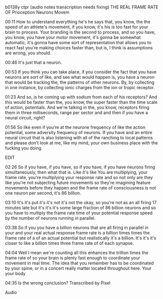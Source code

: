b0138y ctpr
(audio notes transcription needs fixing)
THE REAL FRAME RATE OF Prioception Neurons Movem

00:11
How to understand everything he's he says that, you know, the the speed of an athlete's movement, if you know, it's his is too fast for your brain to process. Your branding is the second to process, and so you have, you know, you have your motor movement, it's gonna be somewhat automatic, it's gonna have some sort of representation that allows you to react fast you're making choices faster than, but is, I think is assumptions are wrong, you should.

00:46
It's just that a neuron.

00:53
If you think you can take place, if you consider the fact that you have neurons are sort of like, and see what would happen is, you have a neuron that would be tracking the, the patterns of other neurons. By, by collecting in one instance, by collecting ionic charges from the ion or tropic receptor.

01:23
And so, is he coming up with sodium from each of his receptors? And this would be faster than the, you know, the super faster than the time scale of action, potentials. And we're talking in the, you know, receptors firing them in three milliseconds, range per sector and and then if you have a neural circuit, right?

01:56
So like even if you're at the neurone frequency of like the action potential, some adversity frequency of neurons. If you have and an entire neural circuit that is also listening with all of the ranching to local patterns and please don't look at me, like my mind, your own business place with the fucking you doing.

EDIT

02:26
So if you have, if you have, so if you have, if you have neurons firing simultaneously, then what that is. Like it's like You are multiplying, your frame rate, you're multiplying your response rate and so not only are they like you're not subjecting future movements so they're imagining feature movements before they happen and the frame rate of consciousness is not one neuron per second, it's 86 billion.

03:10
It's it's put it's it's not it's not the okay, so you're not as an all firing 17 minutes late but it's it's it's some large fraction of 86 billion neurons and so you have to multiply the frame rate time of your potential response speed by the number of neurons running in parallel.

03:38
So if you you have a billion neurons that are all firing in parallel in your and your real actual response frame rate is a billion times times the frame rate of a of an actual potential but realistically it's a billion. It's it's it's closer to like a billion times three frame rate of of each synapse.

04:04
Well I mean we're counting all this enhances the trillion times the frame rate of so your brain is plenty fast enough to coordinate your movement in real time. The idea that you remember has to be coordinated by your spine, or in a concert really matter located throughout here. Your your body

04:35
Is the wrong conclusion?
Transcribed by Pixel

Audio

